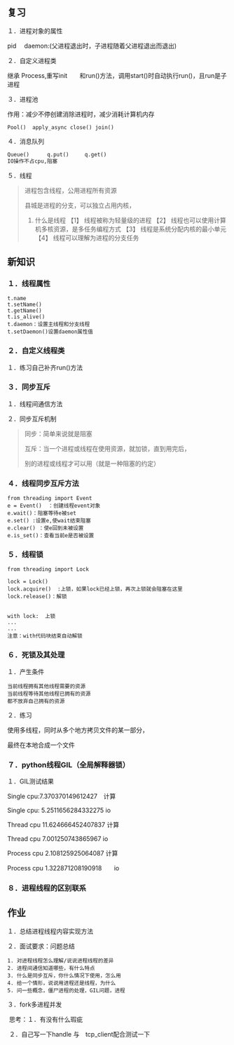 ## 复习

１．进程对象的属性

pid	　daemon:(父进程退出时，子进程随着父进程退出而退出)

２．自定义进程类

继承 Process,重写init　　和run()方法，调用start()时自动执行run()，且run是子进程

３．进程池

作用：减少不停创建消除进程时，减少消耗计算机内存

```
Pool()	apply_async	close()	join()
```

４．消息队列

```python
Queue()　	q.put()   	q.get()
IO操作不占cpu,阻塞
```

５．线程

>进程包含线程，公用进程所有资源
>
>县城是进程的分支，可以独立占用内核，
>
>1. 什么是线程
>【1】 线程被称为轻量级的进程
>【2】 线程也可以使用计算机多核资源，是多任务编程方式
>【3】 线程是系统分配内核的最小单元
>【4】 线程可以理解为进程的分支任务

## 新知识

### １．线程属性

```
t.name
t.setName()
t.getName()
t.is_alive()
t.daemon：设置主线程和分支线程
t.setDaemon()设置daemon属性值
```

### ２．自定义线程类

１．练习自己补齐run()方法

### ３．同步互斥

１．线程间通信方法

２．同步互斥机制

>同步：简单来说就是阻塞
>
>互斥：当一个进程或线程在使用资源，就加锁，直到用完后，
>
>别的进程或线程才可以用（就是一种阻塞的约定）

### ４．线程同步互斥方法

```
from threading import Event
e = Event()  ：创建线程event对象
e.wait()：阻塞等待e被set
e.set() :设置e,使wait结束阻塞
e.clear() ：使e回到未被设置
e.is_set()：查看当前e是否被设置
```

### ５．线程锁

```
from threading import Lock

lock = Lock()
lock.acquire()  :上锁，如果lock已经上锁，再次上锁就会阻塞在这里
lock.release()：解锁


with lock:	上锁
...
...
注意：with代码块结束自动解锁
```

### ６．死锁及其处理

１．产生条件

```
当前线程拥有其他线程需要的资源
当前线程等待其他线程已拥有的资源
都不放弃自己拥有的资源
```

２．练习

使用多线程，同时从多个地方拷贝文件的某一部分，

最终在本地合成一个文件

### ７．python线程GIL（全局解释器锁）

１．GIL测试结果

Single cpu:7.370370149612427　计算

Single cpu: 5.2511656284332275  io

Thread cpu 11.624666452407837   计算

 Thread cpu 7.001250743865967   io

Process cpu 2.108125925064087   计算

Process cpu 1.322871208190918　　io

### ８．进程线程的区别联系



## 作业

１．总结进程线程内容实现方法

２．面试要求：问题总结

```
1. 对进程线程怎么理解/说说进程线程的差异
2. 进程间通信知道哪些，有什么特点
3. 什么是同步互斥，你什么情况下使用，怎么用
4. 给一个情形，说说用进程还是线程，为什么
5. 问一些概念，僵尸进程的处理，GIL问题，进程
```

３．fork多进程并发

​	思考：１．有没有什么瑕疵

​				２．自己写一下handle  与　tcp_client配合测试一下















































